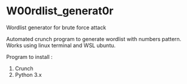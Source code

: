 # W00rdlist_generat0r
Wordlist generator for brute force attack

Automated crunch program to generate wordlist with numbers pattern. Works using linux terminal and WSL ubuntu.

Program to install :
1. Crunch
2. Python 3.x
